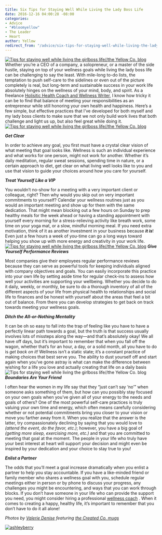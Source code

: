 ```yaml
---
title: Six Tips for Staying Well While Living the Lady Boss Life
date: 2016-12-16 04:00:28 -08:00
categories:
- Advice
- "#bloomyellow"
- The Leader
- Heart
author: Yellow
redirect_from: "/advice/six-tips-for-staying-well-while-living-the-lady-boss-life/"
---
```


[![Tips for staying well while living the girlboss life//the Yellow Co. blog](https://yellow-blog-images.imgix.net/2016/12/ValerieDenisePhotos-9.jpg)](https://yellow-blog-images.imgix.net/2016/12/ValerieDenisePhotos-9.jpg)Whether you’re a CEO of a company, a solopreneur, or a master of the side hustle, staying on top of your wellness goals while living the lady boss life can be challenging to say the least. With mile-long to-do lists, the temptation to push self-care to the sidelines or even out of the picture completely is real, but long-term and sustainable success in your work life absolutely hinges on the wellness of your mind, body, and spirit. As a freelance [Holisitic Health Coach and Wellness Writer,](http://helloashleyberry.com/services-wellness/) I know how tricky it can be to find that balance of meeting your responsibilities as an entrepreneur while still honoring your own health and happiness. Here’s a few simple, but effective practices that I’ve developed for both myself and my lady boss clients to make sure that we not only build work lives that both challenge and light us up, but also feel great while doing it.[![Tips for staying well while living the girlboss life//the Yellow Co. blog](https://yellow-blog-images.imgix.net/2016/12/ValerieDenisePhotos-7.jpg)](https://yellow-blog-images.imgix.net/2016/12/ValerieDenisePhotos-7.jpg)

_**Get Clear**_

In order to achieve any goal, you first must have a crystal clear vision of what meeting that goal looks like. Wellness is such an individual experience and what works for one person, might not work for another. Whether it’s daily meditation, regular sweat sessions, spending time in nature, or a certain approach to diet, get clear on what living well looks like to you and use that vision to guide your choices around how you care for yourself.

_**Treat Yourself Like a VIP**_

You wouldn’t no-show for a meeting with a very important client or colleague, right? Then why would you skip out on very important commitments to yourself? Calendar your wellness routines just as you would an important meeting and show up for them with the same dedication. That might mean blocking out a few hours on Sunday to prep healthy meals for the week ahead or having a standing appointment with yourself every morning for a stress-relieving activity like breath work, some time on your yoga mat, or a slow, mindful morning meal. If you need extra motivation, think of it as another investment in your business because **_it is_**! Even just a few hours a week of you-time can go a long ways toward helping you show up with more energy and creativity in your work life.[![Tips for staying well while living the girlboss life//the Yellow Co. blog](https://yellow-blog-images.imgix.net/2016/12/ValerieDenisePhotos-13.jpg)](https://yellow-blog-images.imgix.net/2016/12/ValerieDenisePhotos-13.jpg) _**Give Yourself Performance Reviews**_

Most companies give their employees regular performance reviews because they can serve as powerful tools for keeping individuals aligned with company objectives and goals. You can easily incorporate this practice into your own life by setting aside time for regular check-ins to assess how well your activities are supporting your wellbeing. Whether you decide to do it daily, weekly, or monthly, be sure to do a thorough inventory of all of the different aspects of your life from physical health to relationships and social life to finances and be honest with yourself about the areas that feel a bit out of balance. From there you can develop strategies to get back on track towards meeting your wellness goals.

_**Ditch the All-or-Nothing Mentality**_

It can be oh so easy to fall into the trap of feeling like you have to have a perfectly linear path towards a goal, but the truth is that success usually involves lots of missteps along the way—and that’s absolutely okay! We all have off days, but it’s important to remember that when you fall off the wagon, whether that’s for an hour, a day, or a solid month, all you have to do is _get back on it!_ Wellness isn’t a static state; it’s a constant practice of making choices that best serve you. The ability to dust yourself off and start again when you’ve gone astray is what can make the difference between wishing for a life you love and actually creating that life on a daily basis![![Tips for staying well while living the girlboss life//the Yellow Co. blog](https://yellow-blog-images.imgix.net/2016/12/ValerieDenisePhotos-12.jpg)](https://yellow-blog-images.imgix.net/2016/12/ValerieDenisePhotos-12.jpg) _**Boundaries Are Your Friend**_

I often hear the women in my life say that they “just can’t say ‘no’” when someone asks something of them, but how can you possibly stay focused on your own goals when you’ve given all of your energy to the needs and goals of others? One of the most powerful self-care practices is truly valuing your own time and energy, which often means carefully considering whether or not potential commitments bring you closer to your vision or move you farther away from it. When you realize that the answer is the latter, try compassionately declining by saying that you would love to _(attend the event, do the favor, etc.)_; however, you have a big goal of _(getting more sleep, exercising more, etc.)_ and that you are committed to meeting that goal at the moment. The people in your life who truly have your best interest at heart will support your decision and might even be inspired by your dedication and your choice to stay true to you!

_**Enlist a Partner**_

The odds that you’ll meet a goal increase dramatically when you enlist a partner to help you stay accountable. If you have a like-minded friend or family member who shares a wellness goal with you, schedule regular meetings either in person or by phone to discuss your progress, any challenges you might be encountering, and ways that you can work through blocks. If you don’t have someone in your life who can provide the support you need, you might consider hiring a professional [wellness coach](http://helloashleyberry.com/services-wellness/) . When it comes to creating a happy, healthy life, it’s important to remember that you don’t have to do it all alone!

_Photos by [Valerie Denise](http://www.valeriedenisephotos.com/) featuring [the Created Co. mugs](https://thecreated.co/)_

[![ashleyberry](https://yellow-blog-images.imgix.net/2016/12/AshleyBerry.jpg)](http://helloashleyberry.com/services-wellness/)

